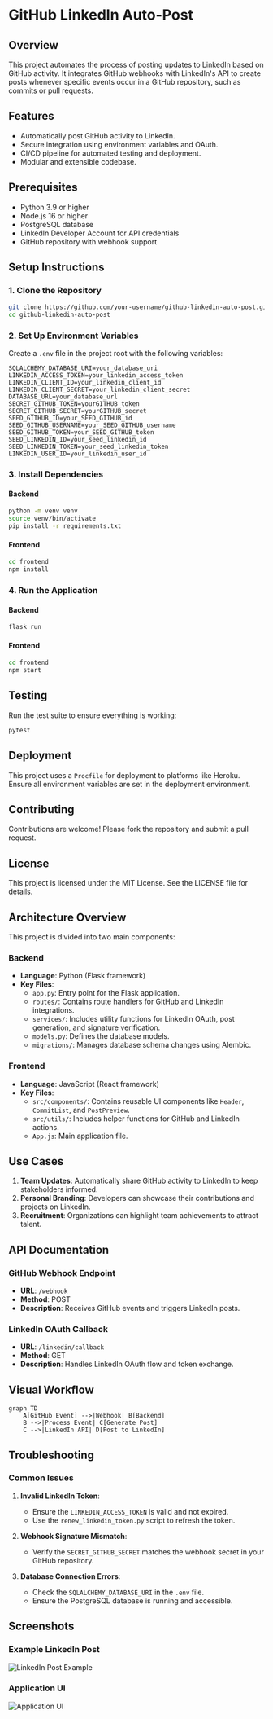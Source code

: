 # GitHub LinkedIn Auto-Post

## Overview
This project automates the process of posting updates to LinkedIn based on GitHub activity. It integrates GitHub webhooks with LinkedIn's API to create posts whenever specific events occur in a GitHub repository, such as commits or pull requests.

## Features
- Automatically post GitHub activity to LinkedIn.
- Secure integration using environment variables and OAuth.
- CI/CD pipeline for automated testing and deployment.
- Modular and extensible codebase.

## Prerequisites
- Python 3.9 or higher
- Node.js 16 or higher
- PostgreSQL database
- LinkedIn Developer Account for API credentials
- GitHub repository with webhook support

## Setup Instructions

### 1. Clone the Repository
```bash
git clone https://github.com/your-username/github-linkedin-auto-post.git
cd github-linkedin-auto-post
```

### 2. Set Up Environment Variables
Create a `.env` file in the project root with the following variables:
```
SQLALCHEMY_DATABASE_URI=your_database_uri
LINKEDIN_ACCESS_TOKEN=your_linkedin_access_token
LINKEDIN_CLIENT_ID=your_linkedin_client_id
LINKEDIN_CLIENT_SECRET=your_linkedin_client_secret
DATABASE_URL=your_database_url
SECRET_GITHUB_TOKEN=yourGITHUB_token
SECRET_GITHUB_SECRET=yourGITHUB_secret
SEED_GITHUB_ID=your_SEED_GITHUB_id
SEED_GITHUB_USERNAME=your_SEED_GITHUB_username
SEED_GITHUB_TOKEN=your_SEED_GITHUB_token
SEED_LINKEDIN_ID=your_seed_linkedin_id
SEED_LINKEDIN_TOKEN=your_seed_linkedin_token
LINKEDIN_USER_ID=your_linkedin_user_id
```

### 3. Install Dependencies
#### Backend
```bash
python -m venv venv
source venv/bin/activate
pip install -r requirements.txt
```

#### Frontend
```bash
cd frontend
npm install
```

### 4. Run the Application
#### Backend
```bash
flask run
```

#### Frontend
```bash
cd frontend
npm start
```

## Testing
Run the test suite to ensure everything is working:
```bash
pytest
```

## Deployment
This project uses a `Procfile` for deployment to platforms like Heroku. Ensure all environment variables are set in the deployment environment.

## Contributing
Contributions are welcome! Please fork the repository and submit a pull request.

## License
This project is licensed under the MIT License. See the LICENSE file for details.

## Architecture Overview
This project is divided into two main components:

### Backend
- **Language**: Python (Flask framework)
- **Key Files**:
  - `app.py`: Entry point for the Flask application.
  - `routes/`: Contains route handlers for GitHub and LinkedIn integrations.
  - `services/`: Includes utility functions for LinkedIn OAuth, post generation, and signature verification.
  - `models.py`: Defines the database models.
  - `migrations/`: Manages database schema changes using Alembic.

### Frontend
- **Language**: JavaScript (React framework)
- **Key Files**:
  - `src/components/`: Contains reusable UI components like `Header`, `CommitList`, and `PostPreview`.
  - `src/utils/`: Includes helper functions for GitHub and LinkedIn actions.
  - `App.js`: Main application file.

## Use Cases
1. **Team Updates**: Automatically share GitHub activity to LinkedIn to keep stakeholders informed.
2. **Personal Branding**: Developers can showcase their contributions and projects on LinkedIn.
3. **Recruitment**: Organizations can highlight team achievements to attract talent.

## API Documentation
### GitHub Webhook Endpoint
- **URL**: `/webhook`
- **Method**: POST
- **Description**: Receives GitHub events and triggers LinkedIn posts.

### LinkedIn OAuth Callback
- **URL**: `/linkedin/callback`
- **Method**: GET
- **Description**: Handles LinkedIn OAuth flow and token exchange.

## Visual Workflow
```mermaid
graph TD
    A[GitHub Event] -->|Webhook| B[Backend]
    B -->|Process Event| C[Generate Post]
    C -->|LinkedIn API| D[Post to LinkedIn]
```

## Troubleshooting
### Common Issues
1. **Invalid LinkedIn Token**:
   - Ensure the `LINKEDIN_ACCESS_TOKEN` is valid and not expired.
   - Use the `renew_linkedin_token.py` script to refresh the token.

2. **Webhook Signature Mismatch**:
   - Verify the `SECRET_GITHUB_SECRET` matches the webhook secret in your GitHub repository.

3. **Database Connection Errors**:
   - Check the `SQLALCHEMY_DATABASE_URI` in the `.env` file.
   - Ensure the PostgreSQL database is running and accessible.

## Screenshots
### Example LinkedIn Post
![LinkedIn Post Example](docs/linkedin_post_example.png)

### Application UI
![Application UI](docs/application_ui.png)



